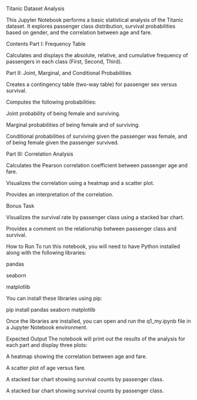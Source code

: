 Titanic Dataset Analysis

This Jupyter Notebook performs a basic statistical analysis of the Titanic dataset. It explores passenger class distribution, survival probabilities based on gender, and the correlation between age and fare.

Contents
Part I: Frequency Table

Calculates and displays the absolute, relative, and cumulative frequency of passengers in each class (First, Second, Third).

Part II: Joint, Marginal, and Conditional Probabilities

Creates a contingency table (two-way table) for passenger sex versus survival.

Computes the following probabilities:

Joint probability of being female and surviving.

Marginal probabilities of being female and of surviving.

Conditional probabilities of surviving given the passenger was female, and of being female given the passenger survived.

Part III: Correlation Analysis

Calculates the Pearson correlation coefficient between passenger age and fare.

Visualizes the correlation using a heatmap and a scatter plot.

Provides an interpretation of the correlation.

Bonus Task

Visualizes the survival rate by passenger class using a stacked bar chart.

Provides a comment on the relationship between passenger class and survival.

How to Run
To run this notebook, you will need to have Python installed along with the following libraries:

pandas

seaborn

matplotlib

You can install these libraries using pip:

pip install pandas seaborn matplotlib

Once the libraries are installed, you can open and run the q1_my.ipynb file in a Jupyter Notebook environment.

Expected Output
The notebook will print out the results of the analysis for each part and display three plots:

A heatmap showing the correlation between age and fare.

A scatter plot of age versus fare.

A stacked bar chart showing survival counts by passenger class.

A stacked bar chart showing survival counts by passenger class.
